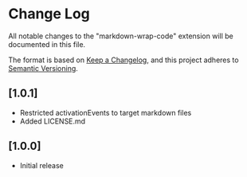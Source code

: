 # Change Log

All notable changes to the "markdown-wrap-code" extension will be documented in this file.

The format is based on [Keep a Changelog](https://keepachangelog.com/en/1.0.0/),
and this project adheres to [Semantic Versioning](https://semver.org/spec/v2.0.0.html).

## [1.0.1]

- Restricted activationEvents to target markdown files
- Added LICENSE.md


## [1.0.0]

- Initial release
